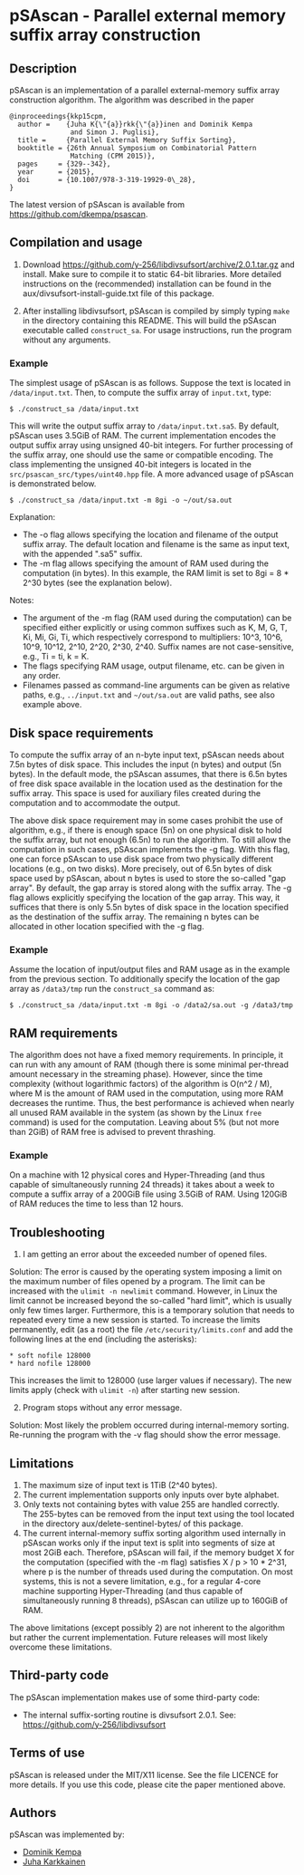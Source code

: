 pSAscan - Parallel external memory suffix array construction
============================================================


Description
-----------

pSAscan is an implementation of a parallel external-memory suffix
array construction algorithm. The algorithm was described in the paper

    @inproceedings{kkp15cpm,
      author =    {Juha K{\"{a}}rkk{\"{a}}inen and Dominik Kempa
                   and Simon J. Puglisi},
      title =     {Parallel External Memory Suffix Sorting},
      booktitle = {26th Annual Symposium on Combinatorial Pattern
                   Matching (CPM 2015)},
      pages     = {329--342},
      year      = {2015},
      doi       = {10.1007/978-3-319-19929-0\_28},
    }

The latest version of pSAscan is available from
https://github.com/dkempa/psascan.



Compilation and usage
---------------------

1. Download https://github.com/y-256/libdivsufsort/archive/2.0.1.tar.gz
and install. Make sure to compile it to static 64-bit libraries. More
detailed instructions on the (recommended) installation can be found
in the aux/divsufsort-install-guide.txt file of this package.

2. After installing libdivsufsort, pSAscan is compiled by simply
typing `make` in the directory containing this README. This will build
the pSAscan executable called `construct_sa`. For usage instructions,
run the program without any arguments.

### Example

The simplest usage of pSAscan is as follows. Suppose the text is
located in `/data/input.txt`. Then, to compute the suffix array of
`input.txt`, type:

    $ ./construct_sa /data/input.txt

This will write the output suffix array to `/data/input.txt.sa5`. By
default, pSAscan uses 3.5GiB of RAM. The current implementation
encodes the output suffix array using unsigned 40-bit integers. For
further processing of the suffix array, one should use the same or
compatible encoding. The class implementing the unsigned 40-bit
integers is located in the `src/psascan_src/types/uint40.hpp` file.
A more advanced usage of pSAscan is demonstrated below.

    $ ./construct_sa /data/input.txt -m 8gi -o ~/out/sa.out

Explanation:
- The -o flag allows specifying the location and filename of the
  output suffix array. The default location and filename is the same
  as input text, with the appended ".sa5" suffix.
- The -m flag allows specifying the amount of RAM used during the
  computation (in bytes). In this example, the RAM limit is set to 8gi
  = 8 * 2^30 bytes (see the explanation below).

Notes:
- The argument of the -m flag (RAM used during the computation) can be
  specified either explicitly or using common suffixes such as K, M,
  G, T, Ki, Mi, Gi, Ti, which respectively correspond to multipliers:
  10^3, 10^6, 10^9, 10^12, 2^10, 2^20, 2^30, 2^40.  Suffix names are
  not case-sensitive, e.g., Ti = ti, k = K.
- The flags specifying RAM usage, output filename, etc. can be given
  in any order.
- Filenames passed as command-line arguments can be given as relative
  paths, e.g., `../input.txt` and `~/out/sa.out` are valid paths, see
  also example above.



Disk space requirements
-----------------------

To compute the suffix array of an n-byte input text, pSAscan needs
about 7.5n bytes of disk space. This includes the input (n bytes) and
output (5n bytes). In the default mode, the pSAscan assumes, that
there is 6.5n bytes of free disk space available in the location used
as the destination for the suffix array. This space is used for
auxiliary files created during the computation and to accommodate the
output.

The above disk space requirement may in some cases prohibit the use of
algorithm, e.g., if there is enough space (5n) on one physical disk to
hold the suffix array, but not enough (6.5n) to run the algorithm. To
still allow the computation in such cases, pSAscan implements the -g
flag. With this flag, one can force pSAscan to use disk space from two
physically different locations (e.g., on two disks). More precisely,
out of 6.5n bytes of disk space used by pSAscan, about n bytes is used
to store the so-called "gap array". By default, the gap array is
stored along with the suffix array. The -g flag allows explicitly
specifying the location of the gap array. This way, it suffices that
there is only 5.5n bytes of disk space in the location specified as
the destination of the suffix array. The remaining n bytes can be
allocated in other location specified with the -g flag.

### Example

Assume the location of input/output files and RAM usage as in the
example from the previous section. To additionally specify the
location of the gap array as `/data3/tmp` run the `construct_sa`
command as:

    $ ./construct_sa /data/input.txt -m 8gi -o /data2/sa.out -g /data3/tmp



RAM requirements
----------------

The algorithm does not have a fixed memory requirements. In principle,
it can run with any amount of RAM (though there is some minimal
per-thread amount necessary in the streaming phase). However, since
the time complexity (without logarithmic factors) of the algorithm is
O(n^2 / M), where M is the amount of RAM used in the computation,
using more RAM decreases the runtime.  Thus, the best performance is
achieved when nearly all unused RAM available in the system (as shown
by the Linux `free` command) is used for the computation. Leaving
about 5% (but not more than 2GiB) of RAM free is advised to prevent
thrashing.

### Example

On a machine with 12 physical cores and Hyper-Threading (and thus
capable of simultaneously running 24 threads) it takes about a week to
compute a suffix array of a 200GiB file using 3.5GiB of RAM. Using
120GiB of RAM reduces the time to less than 12 hours.



Troubleshooting
---------------

1. I am getting an error about the exceeded number of opened files.

Solution: The error is caused by the operating system imposing a limit
on the maximum number of files opened by a program. The limit can be
increased with the `ulimit -n newlimit` command. However, in Linux the
limit cannot be increased beyond the so-called "hard limit", which is
usually only few times larger. Furthermore, this is a temporary
solution that needs to repeated every time a new session is
started. To increase the limits permanently, edit (as a root) the file
`/etc/security/limits.conf` and add the following lines at the end
(including the asterisks):

    * soft nofile 128000
    * hard nofile 128000

This increases the limit to 128000 (use larger values if necessary).
The new limits apply (check with `ulimit -n`) after starting new
session.

2. Program stops without any error message.

Solution: Most likely the problem occurred during internal-memory
sorting.  Re-running the program with the -v flag should show the
error message.



Limitations
-----------

1. The maximum size of input text is 1TiB (2^40 bytes).
2. The current implementation supports only inputs over byte alphabet.
3. Only texts not containing bytes with value 255 are handled
   correctly.  The 255-bytes can be removed from the input text using
   the tool located in the directory aux/delete-sentinel-bytes/ of
   this package.
4. The current internal-memory suffix sorting algorithm used
   internally in pSAscan works only if the input text is split into
   segments of size at most 2GiB each. Therefore, pSAscan will fail,
   if the memory budget X for the computation (specified with the -m
   flag) satisfies X / p > 10 * 2^31, where p is the number of threads
   used during the computation. On most systems, this is not a severe
   limitation, e.g., for a regular 4-core machine supporting
   Hyper-Threading (and thus capable of simultaneously running 8
   threads), pSAscan can utilize up to 160GiB of RAM.

The above limitations (except possibly 2) are not inherent to the
algorithm but rather the current implementation. Future releases will
most likely overcome these limitations.



Third-party code
----------------

The pSAscan implementation makes use of some third-party code:
- The internal suffix-sorting routine is divsufsort 2.0.1.
  See: https://github.com/y-256/libdivsufsort



Terms of use
------------

pSAscan is released under the MIT/X11 license. See the file LICENCE
for more details. If you use this code, please cite the paper
mentioned above.



Authors
-------

pSAscan was implemented by:
- [Dominik Kempa](https://scholar.google.com/citations?user=r0Kn9IUAAAAJ)
- [Juha Karkkainen](https://scholar.google.com/citations?user=oZepo1cAAAAJ)
